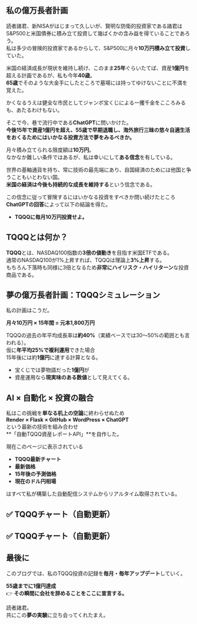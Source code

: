 ## 私の億万長者計画

読者諸君、新NISAがはじまって久しいが、賢明な防衛的投資家である諸君はS&P500と米国債券に積み立て投資して幾ばくかの含み益を得ていることであろう。  
私は多少の冒険的投資家であるからして、S&P500に月々**10万円積み立て投資**していた。

米国の経済成長が現状を維持し続け、このまま**25年**ぐらいたてば、資産**1億円**を超える計画であるが、私も今年**40歳**。  
**65歳**でそのような大金手にしたところで墓場には持ってゆけないことに不満を覚えた。

かくなるうえは健全な市民としてジャンボ宝くじによる一攫千金をこころみるも、あたるわけもない。

そこで今、巷で流行中である**ChatGPT**に問いかけた。  
**今後15年で資産1億円を超え、55歳で早期退職し、海外旅行三昧の悠々自適生活をおくるためにはいかなる投資方法で夢をみるべきか。**

月々積み立てられる限度額は**10万円**。  
なかなか難しい条件ではあるが、私は幸いにして**ある信念**を有している。

世界の基軸通貨を持ち、常に技術の最先端にあり、自国経済のためには他国と争うこともいとわない国。  
**米国の経済は今後も持続的な成長を維持する**という信念である。

この信念に従って冒険するにはいかなる投資をすべきか問い続けたところ**ChatGPTの回答**によって以下の結論を得た。

- **TQQQに毎月10万円投資せよ。**

## TQQQとは何か？

**TQQQ**とは、NASDAQ100指数の**3倍の値動き**を目指す米国ETFである。  
通常のNASDAQ100が1%上昇すれば、TQQQは理論上**3%上昇**する。  
もちろん下落時も同様に3倍となるため**非常にハイリスク・ハイリターン**な投資商品である。

## 夢の億万長者計画：TQQQシミュレーション

私の計画はこうだ。

**月々10万円 × 15年間 = 元本1,800万円**

TQQQの過去の年平均成長率は**約40%**（実績ベースでは30～50%の範囲とも言われる）。  
仮に**年平均25%で複利運用**できた場合  
15年後には約**1億円**に達する計算となる。

- 宝くじでは夢物語だった**1億円**が
- 資産運用なら**現実味のある数値**として見えてくる。

## AI × 自動化 × 投資の融合

私はこの挑戦を**単なる机上の空論**に終わらせぬため  
**Render × Flask × GitHub × WordPress × ChatGPT**  
という最新の技術を組み合わせ  
**「自動TQQQ資産レポートAPI」**を自作した。

現在このページに表示されている

- **TQQQ最新チャート**
- **最新価格**
- **15年後の予測価格**
- **現在のドル円相場**

はすべて私が構築した自動配信システムからリアルタイム取得されている。

<h2>✅ TQQQチャート（自動更新）</h2>

<canvas id="tqqqChart" width="800" height="400"></canvas>

<h2>✅ TQQQチャート（自動更新）</h2>

<canvas id="tqqqLogChart" width="800" height="400"></canvas>

## 最後に

このブログでは、私のTQQQ投資の記録を**毎月・毎年アップデート**していく。

**55歳までに1億円達成**  
👉 **その瞬間に会社を辞めることをここに宣言する。**

読者諸君。  
共にこの**夢の実験**に立ち会ってくれたまえ。

<script src="https://cdn.jsdelivr.net/npm/chart.js"></script>
<script>
(async function() {
    const response = await fetch("https://tqqq-server.onrender.com/tqqq_data");
    const data = await response.json();

    const keys = Object.keys(data[0]);
    const possibleKeys = [
        'Adj Close', 'Close',
        "('Adj Close', 'TQQQ')", "('Close', 'TQQQ')"
    ];
    const priceKey = possibleKeys.find(key => keys.includes(key));
    if (!priceKey) return alert("価格データがありません");

    const dates = data.map(item => item.Date);
    const closes = data.map(item => item[priceKey]);

    function linearRegression(x, y) {
        const n = x.length;
        const logY = y.map(v => Math.log(v));
        const sumX = x.reduce((a,b) => a+b, 0);
        const sumY = logY.reduce((a,b) => a+b, 0);
        const sumXY = x.reduce((acc, xi, i) => acc + xi * logY[i], 0);
        const sumX2 = x.reduce((acc, xi) => acc + xi * xi, 0);
        const slope = (n * sumXY - sumX * sumY) / (n * sumX2 - sumX * sumX);
        const intercept = (sumY - slope * sumX) / n;
        return { slope, intercept };
    }

    const dateNums = dates.map((_, i) => i);
    const { slope, intercept } = linearRegression(dateNums, closes);
    const regression = dateNums.map(x => Math.exp(intercept + slope * x));

    // 👇 WordPress複数ロード防止
    if (window.tqqqChartInstance) window.tqqqChartInstance.destroy();
    const ctx = document.getElementById('tqqqChart').getContext('2d');
    window.tqqqChartInstance = new Chart(ctx, {
        type: 'line',
        data: {
            labels: dates,
            datasets: [
                { label: 'TQQQ', data: closes, borderColor: 'blue', borderWidth: 1.5, tension: 0, pointRadius: 0 },
                { label: 'Log-Linear Regression', data: regression, borderColor: 'red', borderWidth: 2, borderDash: [5, 5], tension: 0, pointRadius: 0 }
            ]
        },
        options: {
            responsive: true,
            scales: {
                x: { type: 'category', title: { display: true, text: 'Date' }, ticks: { maxTicksLimit: 15 }},
                y: { title: { display: true, text: 'Price (USD)' }}
            },
            plugins: { legend: { display: true }, title: { display: true, text: 'TQQQ Chart with Log-Linear Regression' }}
        }
    });
})();
</script>

<script src="https://cdn.jsdelivr.net/npm/chart.js"></script>
<script>
(async function() {
    const response = await fetch("https://tqqq-server.onrender.com/tqqq_data");
    const data = await response.json();

    const keys = Object.keys(data[0]);
    const possibleKeys = [
        'Adj Close', 'Close',
        "('Adj Close', 'TQQQ')", "('Close', 'TQQQ')"
    ];
    const priceKey = possibleKeys.find(key => keys.includes(key));
    if (!priceKey) return alert("価格データがありません");

    const dates = data.map(item => item.Date);
    const closes = data.map(item => item[priceKey]);

    function linearRegression(x, y) {
        const n = x.length;
        const logY = y.map(v => Math.log(v));
        const sumX = x.reduce((a,b) => a+b, 0);
        const sumY = logY.reduce((a,b) => a+b, 0);
        const sumXY = x.reduce((acc, xi, i) => acc + xi * logY[i], 0);
        const sumX2 = x.reduce((acc, xi) => acc + xi * xi, 0);
        const slope = (n * sumXY - sumX * sumY) / (n * sumX2 - sumX * sumX);
        const intercept = (sumY - slope * sumX) / n;
        return { slope, intercept };
    }

    const dateNums = dates.map((_, i) => i);
    const { slope, intercept } = linearRegression(dateNums, closes);

    const extraDays = Math.round(365 * 15);
    const extendedNums = [...dateNums];
    const last = dateNums[dateNums.length - 1];
    for (let i = 1; i <= extraDays; i++) {
        extendedNums.push(last + i);
        dates.push("");
    }

    const regression = extendedNums.map(x => Math.exp(intercept + slope * x));
    const closesExtended = [...closes];
    for (let i = 0; i < extraDays; i++) closesExtended.push(null);

    // 👇 WordPress複数ロード防止
    if (window.tqqqLogChartInstance) window.tqqqLogChartInstance.destroy();
    const ctx = document.getElementById('tqqqLogChart').getContext('2d');
    window.tqqqLogChartInstance = new Chart(ctx, {
        type: 'line',
        data: {
            labels: dates,
            datasets: [
                { label: 'TQQQ', data: closesExtended, borderColor: 'blue', borderWidth: 1.5, tension: 0, pointRadius: 0 },
                { label: 'Log-Linear Regression (+15 years)', data: regression, borderColor: 'red', borderWidth: 2, borderDash: [5, 5], tension: 0, pointRadius: 0 }
            ]
        },
        options: {
            responsive: true,
            scales: {
                x: { type: 'category', title: { display: true, text: 'Date' }, ticks: { maxTicksLimit: 15 }},
                y: { type: 'logarithmic', title: { display: true, text: 'Price (USD)' }, ticks: {
                    callback: function(value) {
                        if (value === 1000) return '1k';
                        if (value === 1000000) return '1M';
                        return value;
                    }
                }}
            },
            plugins: { legend: { display: true }, title: { display: true, text: 'TQQQ Log Chart with 15-Year Forecast' }}
        }
    });
})();
</script>